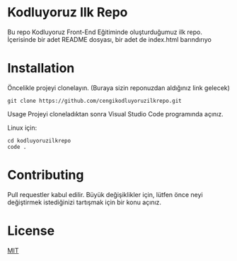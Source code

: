 # Kodluyoruz Ilk Repo
Bu repo Kodluyoruz Front-End Eğitiminde oluşturduğumuz ilk repo. İçerisinde bir adet README dosyası, bir adet de index.html barındırıyo




# Installation
Öncelikle projeyi clonelayın. (Buraya sizin reponuzdan aldığınız link gelecek)

``` 
git clone https://github.com/cengikodluyoruzilkrepo.git
```


Usage
Projeyi cloneladıktan sonra Visual Studio Code programında açınız.

Linux için:

``` 
cd kodluyoruzilkrepo
code .
``` 

# Contributing
Pull requestler kabul edilir. Büyük değişiklikler için, lütfen önce neyi değiştirmek istediğinizi tartışmak için bir konu açınız.

# License
[MIT](https://choosealicense.com/licenses/mit/)